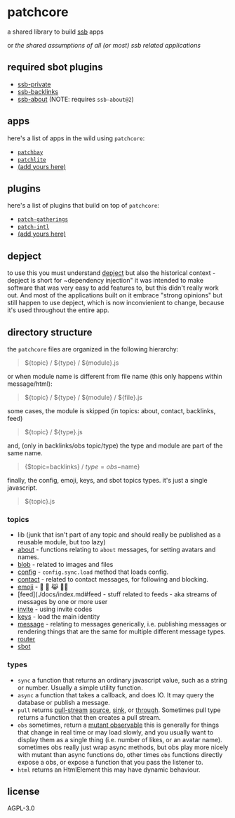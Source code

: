 # patchcore

a shared library to build [ssb](https://scuttlebot.io) apps

or _the shared assumptions of all (or most) ssb related applications_


## required sbot plugins

- [ssb-private](https://github.com/ssbc/ssb-private)
- [ssb-backlinks](https://github.com/ssbc/ssb-backlinks)
- [ssb-about](https://github.com/ssbc/ssb-about) (NOTE: requires `ssb-about@2`)

## apps

here's a list of apps in the wild using `patchcore`:

- [`patchbay`](https://github.com/ssbc/patchbay)
- [`patchlite`](https://github.com/ssbc/patchlite)
- [(add yours here)](https://github.com/ssbc/patchcore/edit/master/README.md)

## plugins

here's a list of plugins that build on top of `patchcore`:

- [`patch-gatherings`](https://github.com/pietgeursen/patch-gatherings)
- [`patch-intl`](https://github.com/ssbc/patch-intl)
- [(add yours here)](https://github.com/ssbc/patchcore/edit/master/README.md)

## depject

to use this you must understand [depject](https://github.com/depject/depject)
but also the historical context - depject is short for ~dependency injection"
it was intended to make software that was very easy to add features to,
but this didn't really work out. And most of the applications built on it
embrace "strong opinions" but still happen to use depject, which is now inconvienient
to change, because it's used throughout the entire app.

## directory structure

the `patchcore` files are organized in the following hierarchy:

> ${topic} / ${type} / ${module}.js

or when module name is different from file name (this only happens within message/html):

> ${topic} / ${type} / ${module} / ${file}.js

some cases, the module is skipped (in topics: about, contact, backlinks, feed)

> ${topic} / ${type}.js

and, (only in backlinks/obs topic/type) the type and module are part of the same name.

> {$topic=backlinks} / ${type=obs}-$name}

finally, the config, emoji, keys, and sbot topics types. it's just a single javascript.

> ${topic}.js

### topics

- lib (junk that isn't part of any topic and should really be published as a reusable module, but too lazy)
- [about](./docs/index.md#about) - functions relating to `about` messages, for setting avatars and names.
- [blob](./docs/index.md#blob) - related to images and files
- [config](./docs/index.md#config) - `config.sync.load` method that loads config.
- [contact](./docs/index.md#contact) - related to contact messages, for following and blocking.
- [emoji](./docs/index.md#emoji) - :dancer: :tada: :joy_cat: :haircut_woman:
- [feed](./docs/index.md#feed - stuff related to feeds - aka streams of messages by one or more user
- [invite](./docs/index.md#invite) - using invite codes
- [keys](./docs/index.md#keys) - load the main identity
- [message](./docs/index.md#message) - relating to messages generically, i.e. publishing messages or rendering things that are the same for multiple different message types.
- [router](./docs/index.md#router)
- [sbot](./sbot/index.md#sbot)

### types

- `sync` a function that returns an ordinary javascript value, such as a string or number. Usually a simple utility function.
- `async` a function that takes a callback, and does IO. It may query the database or publish a message.
- `pull` returns [pull-stream](https://github.com/pull-stream/pull-stream) [source](https://github.com/pull-stream/pull-stream#source-readable-stream-that-produces-values), [sink](https://github.com/pull-stream/pull-stream#sink-reader-or-writable-stream-that-consumes-values), or [through](https://github.com/pull-stream/pull-stream#through). Sometimes pull type returns a function that then creates a pull stream.
- `obs` sometimes, return a [mutant observable](https://github.com/mmckegg/mutant#readme) this is generally for things that change in real time or may load slowly, and you usually want to display them as a single thing (i.e. number of likes, or an avatar name). sometimes obs really just wrap async methods, but obs play more nicely with mutant than async functions do, other times `obs` functions directly expose a obs, or expose a function that you pass the listener to.  
- `html` returns an HtmlElement this may have dynamic behaviour.

## license

AGPL-3.0


